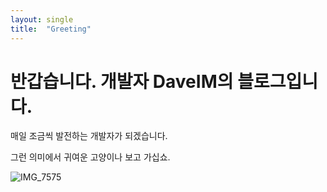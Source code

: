 ```yaml
---
layout: single
title:  "Greeting"
---
```


# 반갑습니다. 개발자 DaveIM의 블로그입니다.

매일 조금씩 발전하는 개발자가 되겠습니다.

그런 의미에서 귀여운 고양이나 보고 가십쇼.

![IMG_7575](/Users/imyeongjin/Desktop/DaveIM.github.io/images/2023-03-18-first/IMG_7575.JPG)
